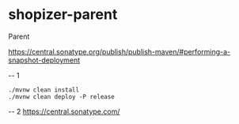 # shopizer-parent
Parent

https://central.sonatype.org/publish/publish-maven/#performing-a-snapshot-deployment


-- 1

```
./mvnw clean install 
./mvnw clean deploy -P release
```

-- 2
https://central.sonatype.com/